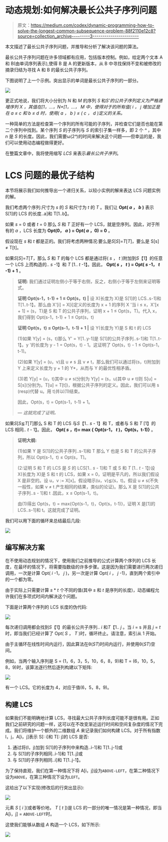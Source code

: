 # 动态规划:如何解决最长公共子序列问题

> 原文：<https://medium.com/codex/dynamic-programming-how-to-solve-the-longest-common-subsequence-problem-88f2110e12c8?source=collection_archive---------3----------------------->

本文描述了最长公共子序列问题，并推导和分析了解决该问题的算法。

最长公共子序列问题在许多领域都有应用，包括版本控制。例如，给定两个文本 A 和 B(由单词序列表示),使得 B 是 A 的更新版本，从 B 中寻找保持不变和被修改的摘录归结为寻找 A 和 B 的最长公共子序列。

下图说明了上一个示例。突出显示的单词是最长公共子序列的一部分。

![](img/4005b017f78d05444f8e738b60d06736.png)

更正式地说，我们将大小分别为 *N* 和 *M* 的序列 *S* 和*S’*的公共子序列定义为严格递增序列 *X* ，其值在[1，…，*N*×[1，…， *M* 中，使得对于*的所有值( *i* ， *j* *增加*正是在 *a* ≤ *c* 和 *b* ≤ *d* 时，使用( *a* ， *b* ) ≤ ( *c* ， *d* )定义的关系。*

一种简单的方法是检查第一个序列的所有可能的子序列，并检查它们是否也能在第二个序列中找到。某个序列 *S* 的子序列与 *S* 的索引子集一样多，即 2 个 *ⁿ* ，其中 *n* 是 *S* 的长度。因此，我们需要ω(2*ⁿ*)的时间来解决这个问题——但幸运的是，我们可以使用动态编程做得更好。

在整篇文章中，我将使用缩写 *LCS* 来表示*最长公共子序列*。

# LCS 问题的最优子结构

本节将展示我们如何推导出一个递归关系，以较小实例的解来表达 LCS 问题实例的解。

我们考虑两个序列:尺寸为 *s* 的 *S* 和尺寸为 *t* 的 *T* 。我们让 **Opt( *a* ， *b* )** 表示 S[1]的 LCS 的长度..a]和 T[1..b】。

如果 *s* = 0 或者 *t* = 0 那么 *S* 和 *T* 正好有一个 LCS，就是空序列。因此，对于所有的 *a* ，LCS 长度为 **Opt(0， *a* ) = Opt( *a* ，0) = 0** 。

假设现在 *s* 和 *t* 都是正的。我们将考虑两种情况:要么是*S*[*S*]=*T*[*T*]，要么是 S[s] ≠ T[t]。

如果*S*[*S*]=*T*[*T*，那么 *S* 和 *T* 的每个 LCS 都是通过将( *s* ， *t* )附加到*S*【1】的任意一个 LCS 上而构造的.. *s* -1】和 *T* [1.. *t* -1】。因此， **Opt( *s* ， *t* ) = Opt( *s* -1， *t* -1) + 1** 。

> **证明:** 我们通过证明左侧小于等于右侧，反之，右侧小于等于左侧来证明等式。
> 
> **证明 Opt(s-1，t-1) + 1 ≤ Opt(s，t) |** 设 X(长度为 X)是 S[1]的 LCS..s-1]和 T[1..t-1】。那么由 X'[i] = X[i]定义的长度为 x + 1 的序列 X '当 i ≤ x，X'[x + 1] = (s，T)是 S 和 T 的公共子序列，证明 x + 1 ≤ Opt(s，T)。代入 x，我们得到 Opt(s-1，t-1) + 1 ≤ Opt(s，t)
> 
> **证明 Opt(s，t) ≤ Opt(s-1，t-1) + 1 |** 设 Y(长度为 Y)是 S 和 t 的 LCS
> 
> (1)如果 Y[y] = (s，t)那么 Y' = Y[1..y-1]是 S[1]的公共子序列..s-1]和 T[1..t-1】。y '的长度为 y - 1 = Opt(s，t) - 1。这证明了 Opt(s，t) - 1 ≤ Opt(s-1，t-1)。
> 
> (2)如果 Y[y] = (u，v)且 u ≠ s 且 v ≠ t，那么我们可以通过将(s，t)附加到 Y 上来定义长度为 y + 1 的 Y*，从而与 Y 的最优性相矛盾。
> 
> (3)若 Y[y] = (u，t)其中 u ≠ s(分别为 Y[y] = (s，u)其中 u ≠ t)则 S[u] = S[s](分别为。T[u] = T[t])，根据公共子序列的定义。因此，我们可以用 s (resp)代替 u。用 t)并以(1)结束。
> 
> 因此，Opt(s，t) = Opt(s-1，t-1) + 1。
> 
> — *这就完成了证明。*

如果*S*[*S*≦*T*[*T*]那么 S 和 T 的 LCS 与*S*【1.. *s* - 1】和 T，或者与 S 和 *T* [1】的 LCS 相同.. *t* - 1】。因此， **Opt( *s* ，*t*)= max { Opt(*s*-1， *t* )，Opt(s，t-1)}** 。

> **证明大纲:**
> 
> (1)如果 Y 是 S[1]的公共子序列..s-1]和 T 那么 Y 也是 S 和 T 的公共子序列，所以 Opt(s-1，t) ≤ Opt(s，T)。
> 
> (2:证明 S 和 T 的 LCS 是 *S* 的 LCS[1.. *s* - 1]和 T 或 S 和 *T* [1.. *t* - 1】)设 X(长度为 X)是 S 和 t 的 LCS，如果 x = 0，证明是平凡的，所以我们假设 X 是非空的。设 u，v := X[x]。假设暗示(u，v)≦(s，t)。假设 u ≠ s(不失一般性，如果 v ≠ t 产生相同的结果，类似的论证)。那么 X 是 S[1]的公共子序列..s - 1]和 t .因此，x ≤ Opt(s-1，t)。
> 
> 由(1)得出 Opt(s，t) = max{Opt(s-1，t)，Opt(s，t-1)}，证明 X 是[1]的 LCS..s-1]和 t。这就完成了证明。

我们可以用下面的循环来总结最后几段:

![](img/d456a721e3d0b2f5deedf55ab9151fa0.png)

## 编写解决方案

在不使用动态规划的情况下，使用我们之前推导的公式计算两个序列的 LCS 长度，在最坏的情况下，将需要指数级的许多步骤。这是因为我们需要进行两次递归调用，一次是计算 Opt( *i* -1， *j* )，另一次是计算 Opt( *i* ， *j* -1)，直到两个索引中的一个都为零。

由于实际上只需要计算 *s* * *t* 个不同的值(其中 *s* 和 *t* 是序列的长度)，动态编程允许我们在多项式时间内解决这个问题。

下面是计算两个序列的 LCS 长度的伪代码:

![](img/fe0c81b9de10496805336443fefd1436.png)

每次递归调用都会找到*S*【1】的最长公共子序列.. *i* 和*T*【1.. *j* 。当 *i* = s 并且 *j* = *t* 时，即当我们已经计算了 Opt( *S* ， *T* )时，循环终止。请注意，索引从 1 开始。

由于主循环在线性时间内运行，因此算法在θ(*ST*)时间内运行，并使用θ(*ST*)空间。

例如，当两个输入序列是 S = (1，6，3，5，10，6，8，9)和 T = (6，10，5，8，9)时，该算法逐行然后逐列构建以下矩阵:

![](img/135b02d7310203ac44b88f024c9f77b6.png)

有一个 LCS。它的长度为 4，对应于值(6，5，8，9)。

## 构建 LCS

如果我们不能明确地计算 LCS，寻找最大公共子序列长度可能不是很有用。正如我们之前研究的问题一样，这可以在不改变渐近运行时间和空间复杂度的情况下完成。我们将维护一个额外的二维数组 *A* 来记录我们如何构建 LCS。对于所有指数 I，j，A[i，j]表示 S[: i]和 T[: j]的 LCS 是否:

1.  通过将(I，j)加到 S[1]的子序列中来构造..i-1]和 T[1..j-1]或
2.  与 S[1]的子序列相同..i-1]和 T[1..j]或
3.  与 S[1]的子序列相同..i]和 T[1..j-1】。

为了保持直观，我们在第一种情况下将 A[i，j]设为`ABOVE-LEFT`，在第二种情况下设为`ABOVE`，在第三种情况下设为`LEFT`。

这给出了以下实现(修改后的行突出显示):

![](img/208d112fad16677595d685f4f52afeb2.png)

元素 *S* [ *i* ](或者等价地， *T* [ *t* ])是 LCS 的一部分的唯一情况是第一种情况，即当 A[i，j] = `ABOVE-LEFT`时。

这使我们能够从数组 *A* 构造一个 LCS，如下所示:

![](img/4499e536db14dfe2d71a42a72170fb0a.png)
